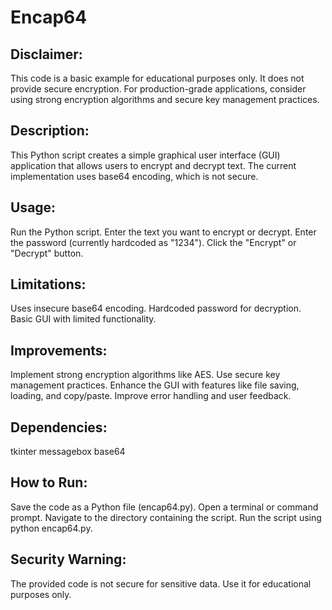 # Encap64

## Disclaimer: 
This code is a basic example for educational purposes only. It does not provide secure encryption. For production-grade applications, consider using strong encryption algorithms and secure key management practices.

## Description:
This Python script creates a simple graphical user interface (GUI) application that allows users to encrypt and decrypt text. The current implementation uses base64 encoding, which is not secure.

## Usage:

Run the Python script.
Enter the text you want to encrypt or decrypt.
Enter the password (currently hardcoded as "1234").
Click the "Encrypt" or "Decrypt" button.

## Limitations:

Uses insecure base64 encoding.
Hardcoded password for decryption.
Basic GUI with limited functionality.

## Improvements:

Implement strong encryption algorithms like AES.
Use secure key management practices.
Enhance the GUI with features like file saving, loading, and copy/paste.
Improve error handling and user feedback.

## Dependencies:

tkinter
messagebox
base64

## How to Run:

Save the code as a Python file (encap64.py).
Open a terminal or command prompt.
Navigate to the directory containing the script.
Run the script using python encap64.py.

## Security Warning:

The provided code is not secure for sensitive data. Use it for educational purposes only.
